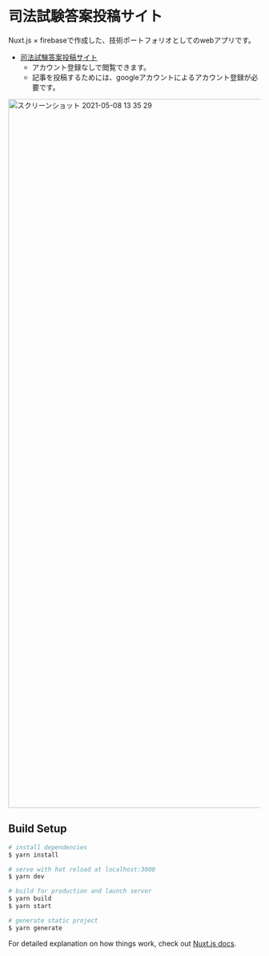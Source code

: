 # 司法試験答案投稿サイト
Nuxt.js × firebaseで作成した、技術ポートフォリオとしてのwebアプリです。

- [司法試験答案投稿サイト](https://weblibrary-38190.web.app/)
  - アカウント登録なしで閲覧できます。
  - 記事を投稿するためには、googleアカウントによるアカウント登録が必要です。

<img width="1414" alt="スクリーンショット 2021-05-08 13 35 29" src="https://user-images.githubusercontent.com/53680568/117526783-4fca1900-b002-11eb-9562-3f0a31ff9a30.png">


## Build Setup

```bash
# install dependencies
$ yarn install

# serve with hot reload at localhost:3000
$ yarn dev

# build for production and launch server
$ yarn build
$ yarn start

# generate static project
$ yarn generate
```

For detailed explanation on how things work, check out [Nuxt.js docs](https://nuxtjs.org).
